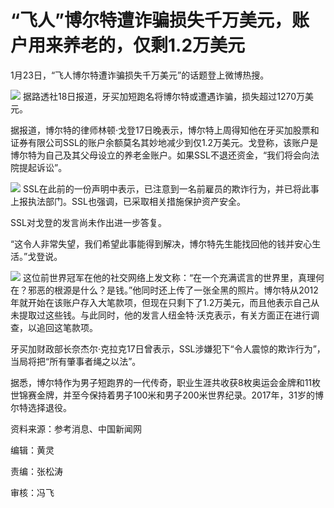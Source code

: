 # “飞人”博尔特遭诈骗损失千万美元，账户用来养老的，仅剩1.2万美元

1月23日，“飞人博尔特遭诈骗损失千万美元”的话题登上微博热搜。

![](https://inews.gtimg.com/newsapp_bt/0/15624022252/1000)
据路透社18日报道，牙买加短跑名将博尔特或遭遇诈骗，损失超过1270万美元。

据报道，博尔特的律师林顿·戈登17日晚表示，博尔特上周得知他在牙买加股票和证券有限公司SSL的账户余额莫名其妙地减少到仅1.2万美元。戈登称，该账户是博尔特为自己及其父母设立的养老金账户。如果SSL不退还资金，“我们将会向法院提起诉讼”。

![](https://inews.gtimg.com/newsapp_bt/0/15624022253/1000)
SSL在此前的一份声明中表示，已注意到一名前雇员的欺诈行为，并已将此事上报执法部门。SSL也强调，已采取相关措施保护资产安全。

SSL对戈登的发言尚未作出进一步答复。

“这令人非常失望，我们希望此事能得到解决，博尔特先生能找回他的钱并安心生活。”戈登说。

![](https://inews.gtimg.com/newsapp_bt/0/15624022254/1000)
这位前世界冠军在他的社交网络上发文称：“在一个充满谎言的世界里，真理何在？邪恶的根源是什么？是钱。”他同时还上传了一张全黑的照片。博尔特从2012年就开始在该账户存入大笔款项，但现在只剩下了1.2万美元，而且他表示自己从未提取过这些钱。与此同时，他的发言人纽金特·沃克表示，有关方面正在进行调查，以追回这笔款项。

牙买加财政部长奈杰尔·克拉克17日曾表示，SSL涉嫌犯下“令人震惊的欺诈行为”，当局将把“所有肇事者绳之以法”。

据悉，博尔特作为男子短跑界的一代传奇，职业生涯共收获8枚奥运会金牌和11枚世锦赛金牌，并至今保持着男子100米和男子200米世界纪录。2017年，31岁的博尔特选择退役。

资料来源：参考消息、中国新闻网

编辑：黄灵

责编：张松涛

审核：冯飞

